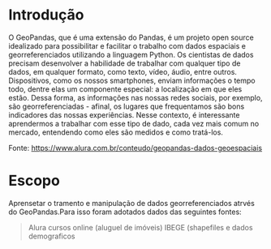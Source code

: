# Introdução

O GeoPandas, que é uma extensão do Pandas, é um projeto open source idealizado para possibilitar e facilitar o trabalho com dados espaciais e georreferenciados utilizando a linguagem Python.
Os cientistas de dados precisam desenvolver a habilidade de trabalhar com qualquer tipo de dados, em qualquer formato, como texto, vídeo, áudio, entre outros. Dispositivos, como os nossos smartphones, enviam informações o tempo todo, dentre elas um componente especial: a localização em que eles estão. Dessa forma, as informações nas nossas redes sociais, por exemplo, são georreferenciadas - afinal, os lugares que frequentamos são bons indicadores das nossas experiências.
Nesse contexto, é interessante aprendermos a trabalhar com esse tipo de dado, cada vez mais comum no mercado, entendendo como eles são medidos e como tratá-los.

Fonte: https://www.alura.com.br/conteudo/geopandas-dados-geoespaciais

# Escopo

Aprensetar o tramento e manipulação de dados georreferenciados atrvés do GeoPandas.Para isso foram adotados dados das seguintes fontes:

> Alura cursos online (aluguel de imóveis)
> IBEGE (shapefiles e dados demograficos
